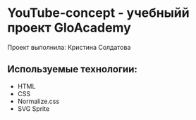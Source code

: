 # YouTube-concept - учебныйй проект GloAcademy
Проект выполнила: Кристина Солдатова




## Используемые технологии:
- HTML
- CSS
- Normalize.css
- SVG Sprite


